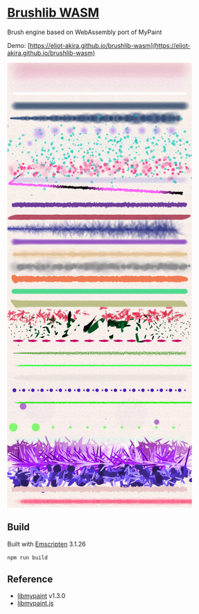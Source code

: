 # [Brushlib WASM](https://github.com/eliot-akira/brushlib-wasm)

Brush engine based on WebAssembly port of MyPaint

Demo: [https://eliot-akira.github.io/brushlib-wasm](https://eliot-akira.github.io/brushlib-wasm)

![Screenshot](./screenshot.jpeg)

## Build

Built with [Emscripten](https://emscripten.org/docs/getting_started/downloads.html) 3.1.26

```sh
npm run build
```

## Reference

- [libmypaint](https://github.com/mypaint/libmypaint) v1.3.0
- [libmypaint.js](https://github.com/vitalipe/libmypaint.js)
